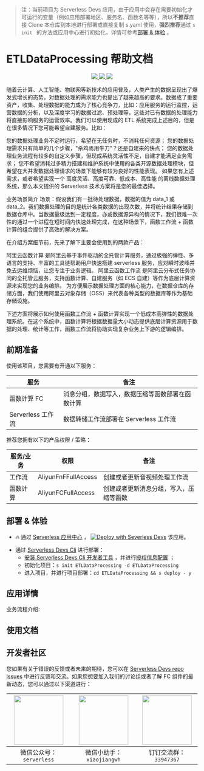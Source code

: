 
> 注：当前项目为 Serverless Devs 应用，由于应用中会存在需要初始化才可运行的变量（例如应用部署地区、服务名、函数名等等），所以**不推荐**直接 Clone 本仓库到本地进行部署或直接复制 s.yaml 使用，**强烈推荐**通过 `s init ` 的方法或应用中心进行初始化，详情可参考[部署 & 体验](#部署--体验) 。

# ETLDataProcessing 帮助文档
<p align="center" class="flex justify-center">
    <a href="https://www.serverless-devs.com" class="ml-1">
    <img src="http://editor.devsapp.cn/icon?package=ETLDataProcessing&type=packageType">
  </a>
  <a href="http://www.devsapp.cn/details.html?name=ETLDataProcessing" class="ml-1">
    <img src="http://editor.devsapp.cn/icon?package=ETLDataProcessing&type=packageVersion">
  </a>
  <a href="http://www.devsapp.cn/details.html?name=ETLDataProcessing" class="ml-1">
    <img src="http://editor.devsapp.cn/icon?package=ETLDataProcessing&type=packageDownload">
  </a>
</p>

<description>

随着云计算、人工智能、物联网等新技术的应用普及，人类产生的数据呈现出了爆发式增长的态势，对数据处理的需求能力也提出了越来越高的要求。数据成了重要资产，收集、处理数据的能力成为了核心竞争力，比如：应用服务的运行监控，运营数据的分析，以及深度学习的数据过滤、预处理等，这些对已有数据的处理能力将直接影响服务的运营效率。我们可以使用现成的 ETL 系统完成上述目的，但是在很多情况下您可能希望自建服务。比如：

您的数据处理业务不定时运行，希望在无任务时，不消耗任何资源；
您的数据处理需求只有简单的几个步骤，"杀鸡焉用牛刀"？还是自建来的快点；
您的数据处理业务流程有较多的自定义步骤，但现成系统灵活性不足，自建才能满足业务需求；
您不希望消耗过多精力搭建和维护系统中使用的各类开源数据处理模块，但希望在大并发数据处理请求的场景下能够有较为良好的性能表现。
如果您有上述需求，或者希望实现一个 高度灵活、高度可靠、低成本、高性能 的离线数据处理系统，那么本文提供的 Serverless 技术方案将是您的最佳选择。

业务场景简介
场景：假设我们有一批待处理数据，数据的值为 data_1 或 data_2。我们数据处理的目的是统计各类数据的出现次数，并将统计结果存储到数据仓库中。当数据量级达到一定程度，亦或数据源异构的情况下，我们很难一次性的通过一个进程在短时间内快速处理完成，在这种场景下，函数工作流 + 函数计算的组合提供了高效的解决方案。

在介绍方案细节前，先来了解下主要会使用到的两款产品：

阿里云函数计算 是阿里云基于事件驱动的全托管计算服务，通过极强的弹性、多语言的支持、丰富的工具链帮助用户快速搭建 serverless 服务，应对瞬时波峰并免去运维烦恼，让您专注于业务逻辑。
阿里云函数工作流 是阿里云分布式任务协同的全托管云服务，支持函数计算、自建服务（如 ECS 自建）等作为底层计算资源来实现您的业务编排。
为方便展示数据处理方面的核心能力，在数据仓库的存储方面，我们使用阿里云对象存储（OSS）来代表各种类型的数据库等作为基础存储设施。

下述方案将展示如何使用函数工作流 + 函数计算实现一个低成本高弹性的数据处理系统。在这个系统中，函数计算将根据数据量大小动态提供底层计算资源用于数据的处理、统计等工作，函数工作流将协助实现复杂业务上下游的逻辑编排。

</description>

<codeUrl>



</codeUrl>
<preview>



</preview>


## 前期准备

使用该项目，您需要有开通以下服务：

<service>



| 服务 |  备注  |
| --- |  --- |
| 函数计算 FC |  消息分组，数据写入，数据压缩等函数部署在函数计算 |
| Serverless 工作流 |  数据转储工作流部署在 Serverless 工作流 |

</service>

推荐您拥有以下的产品权限 / 策略：
<auth>



| 服务/业务 |  权限 |  备注  |
| --- |  --- |   --- |
| 工作流 | AliyunFnFFullAccess |  创建或者更新音视频处理工作流 |
| 函数计算 | AliyunFCFullAccess |  创建或者更新消息分组，写入，压缩等函数 |

</auth>

<remark>



</remark>

<disclaimers>



</disclaimers>

## 部署 & 体验

<appcenter>
   
- :fire: 通过 [Serverless 应用中心](https://fcnext.console.aliyun.com/applications/create?template=ETLDataProcessing) ，
  [![Deploy with Severless Devs](https://img.alicdn.com/imgextra/i1/O1CN01w5RFbX1v45s8TIXPz_!!6000000006118-55-tps-95-28.svg)](https://fcnext.console.aliyun.com/applications/create?template=ETLDataProcessing) 该应用。
   
</appcenter>
<deploy>
    
- 通过 [Serverless Devs Cli](https://www.serverless-devs.com/serverless-devs/install) 进行部署：
  - [安装 Serverless Devs Cli 开发者工具](https://www.serverless-devs.com/serverless-devs/install) ，并进行[授权信息配置](https://docs.serverless-devs.com/fc/config) ；
  - 初始化项目：`s init ETLDataProcessing -d ETLDataProcessing `
  - 进入项目，并进行项目部署：`cd ETLDataProcessing && s deploy - y`
   
</deploy>

## 应用详情

<appdetail id="flushContent">

业务流程介绍:


</appdetail>

## 使用文档

<usedetail id="flushContent">
</usedetail>


<devgroup>


## 开发者社区

您如果有关于错误的反馈或者未来的期待，您可以在 [Serverless Devs repo Issues](https://github.com/serverless-devs/serverless-devs/issues) 中进行反馈和交流。如果您想要加入我们的讨论组或者了解 FC 组件的最新动态，您可以通过以下渠道进行：

<p align="center">  

| <img src="https://serverless-article-picture.oss-cn-hangzhou.aliyuncs.com/1635407298906_20211028074819117230.png" width="130px" > | <img src="https://serverless-article-picture.oss-cn-hangzhou.aliyuncs.com/1635407044136_20211028074404326599.png" width="130px" > | <img src="https://serverless-article-picture.oss-cn-hangzhou.aliyuncs.com/1635407252200_20211028074732517533.png" width="130px" > |
| --------------------------------------------------------------------------------------------------------------------------------- | --------------------------------------------------------------------------------------------------------------------------------- | --------------------------------------------------------------------------------------------------------------------------------- |
| <center>微信公众号：`serverless`</center>                                                                                         | <center>微信小助手：`xiaojiangwh`</center>                                                                                        | <center>钉钉交流群：`33947367`</center>                                                                                           |
</p>
</devgroup>
